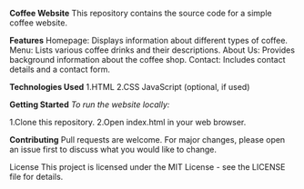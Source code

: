 **Coffee Website**
This repository contains the source code for a simple coffee website.

**Features**
Homepage: Displays information about different types of coffee.
Menu: Lists various coffee drinks and their descriptions.
About Us: Provides background information about the coffee shop.
Contact: Includes contact details and a contact form.

**Technologies Used**
1.HTML
2.CSS
JavaScript (optional, if used)

**Getting Started**
*To run the website locally:*

1.Clone this repository.
2.Open index.html in your web browser.

**Contributing**
Pull requests are welcome. For major changes, please open an issue first to discuss what you would like to change.

License
This project is licensed under the MIT License - see the LICENSE file for details.
